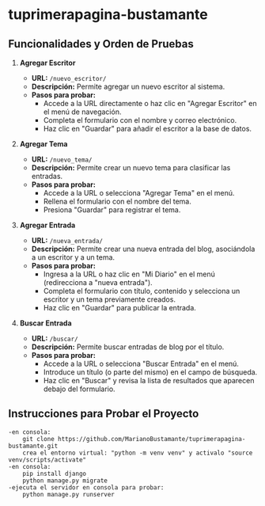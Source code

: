 # tuprimerapagina-bustamante

## Funcionalidades y Orden de Pruebas

1. **Agregar Escritor**
   - **URL:** `/nuevo_escritor/`
   - **Descripción:** Permite agregar un nuevo escritor al sistema.
   - **Pasos para probar:**
     - Accede a la URL directamente o haz clic en "Agregar Escritor" en el menú de navegación.
     - Completa el formulario con el nombre y correo electrónico.
     - Haz clic en "Guardar" para añadir el escritor a la base de datos.

2. **Agregar Tema**
   - **URL:** `/nuevo_tema/`
   - **Descripción:** Permite crear un nuevo tema para clasificar las entradas.
   - **Pasos para probar:**
     - Accede a la URL o selecciona "Agregar Tema" en el menú.
     - Rellena el formulario con el nombre del tema.
     - Presiona "Guardar" para registrar el tema.

3. **Agregar Entrada**
   - **URL:** `/nueva_entrada/`
   - **Descripción:** Permite crear una nueva entrada del blog, asociándola a un escritor y a un tema.
   - **Pasos para probar:**
     - Ingresa a la URL o haz clic en "Mi Diario" en el menú (redirecciona a "nueva entrada").
     - Completa el formulario con título, contenido y selecciona un escritor y un tema previamente creados.
     - Haz clic en "Guardar" para publicar la entrada.

4. **Buscar Entrada**
   - **URL:** `/buscar/`
   - **Descripción:** Permite buscar entradas de blog por el título.
   - **Pasos para probar:**
     - Accede a la URL o selecciona "Buscar Entrada" en el menú.
     - Introduce un título (o parte del mismo) en el campo de búsqueda.
     - Haz clic en "Buscar" y revisa la lista de resultados que aparecen debajo del formulario.

## Instrucciones para Probar el Proyecto

    -en consola:
        git clone https://github.com/MarianoBustamante/tuprimerapagina-bustamante.git
        crea el entorno virtual: "python -m venv venv" y activalo "source venv/scripts/activate"
    -en consola:
        pip install django
        python manage.py migrate
    -ejecuta el servidor en consola para probar:
        python manage.py runserver

